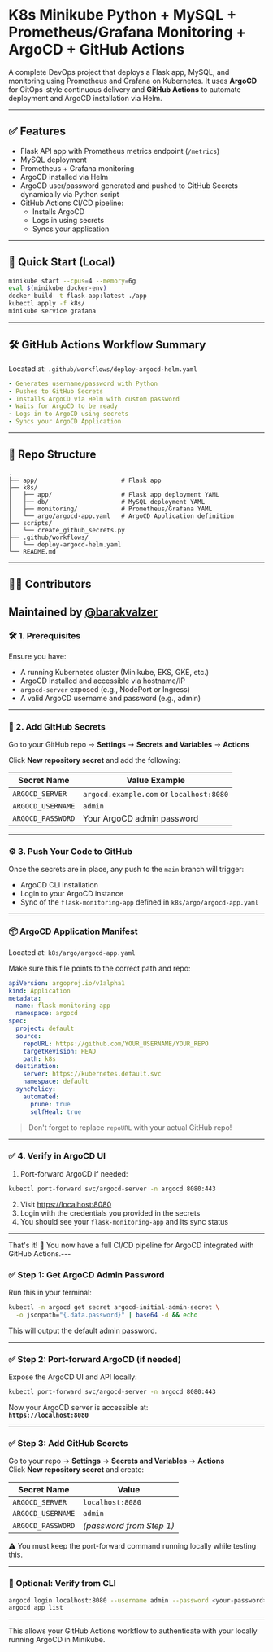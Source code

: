# K8s Minikube Python + MySQL + Prometheus/Grafana Monitoring + ArgoCD + GitHub Actions

A complete DevOps project that deploys a Flask app, MySQL, and monitoring using Prometheus and Grafana on Kubernetes.
It uses **ArgoCD** for GitOps-style continuous delivery and **GitHub Actions** to automate deployment and ArgoCD installation via Helm.

---

## ✅ Features

- Flask API app with Prometheus metrics endpoint (`/metrics`)
- MySQL deployment
- Prometheus + Grafana monitoring
- ArgoCD installed via Helm
- ArgoCD user/password generated and pushed to GitHub Secrets dynamically via Python script
- GitHub Actions CI/CD pipeline:
  - Installs ArgoCD
  - Logs in using secrets
  - Syncs your application

---

## 🚀 Quick Start (Local)

```bash
minikube start --cpus=4 --memory=6g
eval $(minikube docker-env)
docker build -t flask-app:latest ./app
kubectl apply -f k8s/
minikube service grafana
```

---



## 🛠 GitHub Actions Workflow Summary

Located at: `.github/workflows/deploy-argocd-helm.yaml`

```yaml
- Generates username/password with Python
- Pushes to GitHub Secrets
- Installs ArgoCD via Helm with custom password
- Waits for ArgoCD to be ready
- Logs in to ArgoCD using secrets
- Syncs your ArgoCD Application
```

---

## 📁 Repo Structure

```
.
├── app/                       # Flask app
├── k8s/
│   ├── app/                   # Flask app deployment YAML
│   ├── db/                    # MySQL deployment YAML
│   ├── monitoring/            # Prometheus/Grafana YAML
│   └── argo/argocd-app.yaml   # ArgoCD Application definition
├── scripts/
│   └── create_github_secrets.py
├── .github/workflows/
│   └── deploy-argocd-helm.yaml
└── README.md
```

---

## 👨‍💻 Contributors

Maintained by [@barakvalzer](https://github.com/barakvalzer)
---


### 🛠 1. Prerequisites

Ensure you have:
- A running Kubernetes cluster (Minikube, EKS, GKE, etc.)
- ArgoCD installed and accessible via hostname/IP
- `argocd-server` exposed (e.g., NodePort or Ingress)
- A valid ArgoCD username and password (e.g., admin)

---

### 🔐 2. Add GitHub Secrets

Go to your GitHub repo → **Settings** → **Secrets and Variables** → **Actions**

Click **New repository secret** and add the following:

| Secret Name        | Value Example               |
|--------------------|-----------------------------|
| `ARGOCD_SERVER`    | `argocd.example.com` or `localhost:8080` |
| `ARGOCD_USERNAME`  | `admin`                     |
| `ARGOCD_PASSWORD`  | Your ArgoCD admin password  |

---

### ⚙️ 3. Push Your Code to GitHub

Once the secrets are in place, any push to the `main` branch will trigger:

- ArgoCD CLI installation
- Login to your ArgoCD instance
- Sync of the `flask-monitoring-app` defined in `k8s/argo/argocd-app.yaml`

---

### 📦 ArgoCD Application Manifest

Located at: `k8s/argo/argocd-app.yaml`

Make sure this file points to the correct path and repo:

```yaml
apiVersion: argoproj.io/v1alpha1
kind: Application
metadata:
  name: flask-monitoring-app
  namespace: argocd
spec:
  project: default
  source:
    repoURL: https://github.com/YOUR_USERNAME/YOUR_REPO
    targetRevision: HEAD
    path: k8s
  destination:
    server: https://kubernetes.default.svc
    namespace: default
  syncPolicy:
    automated:
      prune: true
      selfHeal: true
```

> Don't forget to replace `repoURL` with your actual GitHub repo!

---

### ✅ 4. Verify in ArgoCD UI

1. Port-forward ArgoCD if needed:
```bash
kubectl port-forward svc/argocd-server -n argocd 8080:443
```

2. Visit [https://localhost:8080](https://localhost:8080)  
3. Login with the credentials you provided in the secrets  
4. You should see your `flask-monitoring-app` and its sync status

---

That's it! 🎉 You now have a full CI/CD pipeline for ArgoCD integrated with GitHub Actions.---


### ✅ Step 1: Get ArgoCD Admin Password

Run this in your terminal:

```bash
kubectl -n argocd get secret argocd-initial-admin-secret \
  -o jsonpath="{.data.password}" | base64 -d && echo
```

This will output the default admin password.

---

### ✅ Step 2: Port-forward ArgoCD (if needed)

Expose the ArgoCD UI and API locally:

```bash
kubectl port-forward svc/argocd-server -n argocd 8080:443
```

Now your ArgoCD server is accessible at:  
**`https://localhost:8080`**

---

### ✅ Step 3: Add GitHub Secrets

Go to your repo → **Settings** → **Secrets and Variables** → **Actions**  
Click **New repository secret** and create:

| Secret Name         | Value                             |
|---------------------|------------------------------------|
| `ARGOCD_SERVER`     | `localhost:8080`                   |
| `ARGOCD_USERNAME`   | `admin`                            |
| `ARGOCD_PASSWORD`   | *(password from Step 1)*           |

⚠️ You must keep the port-forward command running locally while testing this.

---

### 🧪 Optional: Verify from CLI

```bash
argocd login localhost:8080 --username admin --password <your-password> --insecure
argocd app list
```

---

This allows your GitHub Actions workflow to authenticate with your locally running ArgoCD in Minikube.